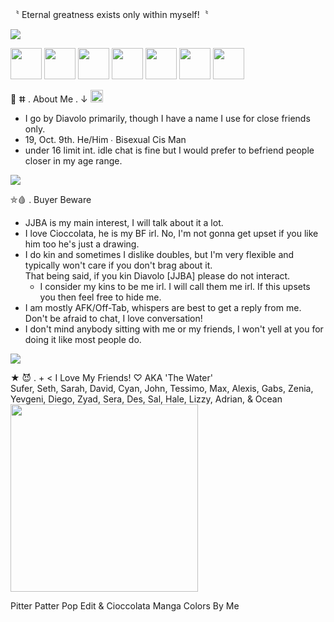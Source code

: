 〝 Eternal greatness exists only within myself!〝 

<img src="https://cdn.discordapp.com/attachments/1010148872640811149/1058072349372583966/Illustration3.png">

<img src="https://cdn.discordapp.com/emojis/1003023413062926346.png" width="50"> <img src="https://cdn.discordapp.com/emojis/1003023534676774973.png" width="50"> <img src="https://cdn.discordapp.com/emojis/1003023302605930506.png" width="50"> <img src="https://cdn.discordapp.com/emojis/1003023826742947880.png" width="50"> <img src="https://cdn.discordapp.com/emojis/1003023679585787954.png" width="50"> <img src="https://cdn.discordapp.com/attachments/1010148872640811149/1058070671558709379/Illustration5.png" width="50"> <img src="https://cdn.discordapp.com/emojis/1003023679585787954.png" width="50">

 💉 ⵌ . About Me . ↓ <img src="https://cdn.discordapp.com/emojis/1048816773992022036.gif" width="20">
  * I go by Diavolo primarily, though I have a name I use for close friends only. 
   * 19, Oct. 9th. He/Him ∙ Bisexual Cis Man
   * under 16 limit int. idle chat is fine but I would prefer to befriend people closer in my age range.

<img src="https://im4.ezgif.com/tmp/ezgif-4-1af34943ae.gif">

 ⛤🩸 . Buyer Beware
   * JJBA is my main interest, I will talk about it a lot.
   * I love Cioccolata, he is my BF irl. No, I'm not gonna get upset if you like him too he's just a drawing.
   * I do kin and sometimes I dislike doubles, but I'm very flexible and typically won't care if you don't brag about it.                                                                                                
That being said, if you kin Diavolo [JJBA] please do not interact.
      * I consider my kins to be me irl. I will call them me irl. If this upsets you then feel free to hide me. 
   * I am mostly AFK/Off-Tab, whispers are best to get a reply from me. Don't be afraid to chat, I love conversation!
   * I don't mind anybody sitting with me or my friends, I won't yell at you for doing it like most people do.

<img src="https://im4.ezgif.com/tmp/ezgif-4-1af34943ae.gif">

★ 😈 . + < I Love My Friends! ♡ AKA 'The Water'                                                                                                                          
Sufer, Seth, Sarah, David, Cyan, John, Tessimo, Max, Alexis, Gabs, Zenia, Yevgeni, Diego, Zyad, Sera, Des, Sal, Hale, Lizzy, Adrian, & Ocean
<img src="https://cdn.discordapp.com/attachments/968487206098444318/1052657700930072606/ciodia_ppp.png" width="300">

Pitter Patter Pop Edit & Cioccolata Manga Colors By Me
